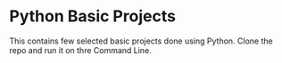 # Python Basic Projects

This contains few selected basic projects done using Python.
Clone the repo and run it on thre Command Line.